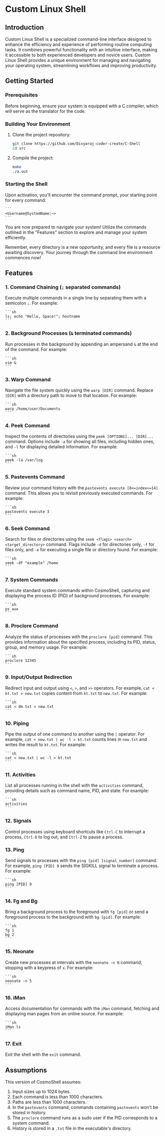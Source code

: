 # Custom Linux Shell

## Introduction

Custom Linux Shell is a specialized command-line interface designed to enhance the efficiency and experience of performing routine computing tasks. It combines powerful functionality with an intuitive interface, making it accessible to both experienced developers and novice users. Custom Linux Shell provides a unique environment for managing and navigating your operating system, streamlining workflows and improving productivity.

## Getting Started

### Prerequisites

Before beginning, ensure your system is equipped with a C compiler, which will serve as the translator for the code.

### Building Your Environment

1. Clone the project repository:

    ```sh
    git clone https://github.com/Divyaraj-coder-create/C-Shell
    cd src
    ```

2. Compile the project:

    ```sh
    make 
    ./a.out
    ```

### Starting the Shell

Upon activation, you'll encounter the command prompt, your starting point for every command:

    ```
    <Username@SystemName:~>
    ```

You are now prepared to navigate your system! Utilize the commands outlined in the "Features" section to explore and manage your system efficiently.

Remember, every directory is a new opportunity, and every file is a resource awaiting discovery. Your journey through the command line environment commences now!

## Features

### 1. Command Chaining (`;` separated commands)

Execute multiple commands in a single line by separating them with a semicolon `;`. For example: 

    ```sh
    ls; echo "Hello, Space!"; hostname
    ```

### 2. Background Processes (`&` terminated commands)

Run processes in the background by appending an ampersand `&` at the end of the command. For example:

    ```sh
    vim &
    ```

### 3. Warp Command

Navigate the file system quickly using the `warp [DIR]` command. Replace `[DIR]` with a directory path to move to that location. For example:

    ```sh
    warp /home/user/Documents
    ```

### 4. Peek Command

Inspect the contents of directories using the `peek [OPTIONS]... [DIR]...` command. Options include `-a` for showing all files, including hidden ones, and `-l` for displaying detailed information. For example:

    ```sh
    peek -la /var/log
    ```

### 5. Pastevents Command

Review your command history with the `pastevents execute [0<=index<=14]` command. This allows you to revisit previously executed commands. For example:

    ```sh
    pastevents execute 3
    ```

### 6. Seek Command

Search for files or directories using the `seek <flags> <search> <target_directory>` command. Flags include `-d` for directories only, `-f` for files only, and `-e` for executing a single file or directory found. For example:

    ```sh
    seek -df "example" /home
    ```

### 7. System Commands

Execute standard system commands within CosmoShell, capturing and displaying the process ID (PID) of background processes. For example:

    ```sh
    ps aux
    ```

### 8. Proclore Command

Analyze the status of processes with the `proclore [pid]` command. This provides information about the specified process, including its PID, status, group, and memory usage. For example:

    ```sh
    proclore 12345
    ```

### 9. Input/Output Redirection

Redirect input and output using `<`, `>`, and `>>` operators. For example, `cat < kt.txt > new.txt` copies content from `kt.txt` to `new.txt`. For example:

    ```sh
    cat < dm.txt > new.txt
    ```

### 10. Piping

Pipe the output of one command to another using the `|` operator. For example, `cat < new.txt | wc -l > kt.txt` counts lines in `new.txt` and writes the result to `kt.txt`. For example:

    ```sh
    cat < new.txt | wc -l > kt.txt
    ```

### 11. Activities

List all processes running in the shell with the `activities` command, providing details such as command name, PID, and state. For example:

    ```sh
    activities
    ```

### 12. Signals

Control processes using keyboard shortcuts like `Ctrl-C` to interrupt a process, `Ctrl-D` to log out, and `Ctrl-Z` to pause a process.

### 13. Ping

Send signals to processes with the `ping [pid] [signal_number]` command. For example, `ping [PID] 9` sends the SIGKILL signal to terminate a process. For example:

    ```sh
    ping [PID] 9
    ```

### 14. Fg and Bg

Bring a background process to the foreground with `fg [pid]` or send a foreground process to the background with `bg [pid]`. For example:

    ```sh
    fg 1
    bg 2
    ```

### 15. Neonate

Create new processes at intervals with the `neonate -n N` command, stopping with a keypress of `x`. For example:

    ```sh
    neonate -n 5
    ```

### 16. iMan

Access documentation for commands with the `iMan` command, fetching and displaying man pages from an online source. For example:

    ```sh
    iMan ls
    ```

### 17. Exit

Exit the shell with the `exit` command.

## Assumptions

This version of CosmoShell assumes:
1. Input sizes up to 1024 bytes.
2. Each command is less than 1000 characters.
3. Paths are less than 1000 characters.
4. In the `pastevents` command, commands containing `pastevents` won't be stored in history.
5. The `proclore` command runs as a sudo user if the PID corresponds to a system command.
6. History is stored in a `.txt` file in the executable's directory.

